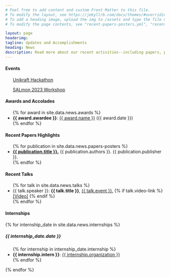```yaml
---
# Feel free to add content and custom Front Matter to this file.
# To modify the layout, see https://jekyllrb.com/docs/themes/#overriding-theme-defaults
# To add a heading image, upload the img to /assets and type the file name + extension into "headerimg"
# To modify the page contents, see "recent-papers-posters.yml", "recent-talks.yml", and "internships.yml" in the _data directory

layout: page
headerimg:
tagline: Updates and Accomplishments
heading: News
description: Read more about our recent activities--including papers, posters, talks, and internships.
---
```

<!-- .event -->
<div class="container">
    <div class="row mb-5">
        <div class="col">
            <h4 class="mb-4">Events</h4>
            <ul>
                <a href="https://unikraft.org/community/hackathons/2023-09-vancouver/"> Unikraft Hackathon </a>
            </ul>
            <ul>
                <a href="/event"> SALmon 2023 Workshop </a>
            </ul>
        </div>
    </div>
</div>
<!-- /.event -->
<!-- .awards -->
<div class="container">
    <div class="row mb-5">
        <div class="col">
            <h4 class="mb-4">Awards and Accolades</h4>
            <ul>
            {% for award in site.data.news.awards %}
                <li>
                    <B>{{ award.awardee }}</B>: <a href="{{ award.link}}" target="_blank" alt="Award Link"> {{ award.name }}</a> ({{ award.date }})
                </li>
            {% endfor %}
            </ul>
        </div>
    </div>
</div>
<!-- /.awards -->
<!-- .recent_papers_posters -->
<div class="container">
    <div class="row mb-5">
        <div class="col">
            <h4 class="mb-4">Recent Papers Highlights</h4>
            <ul>
            {% for publication in site.data.news.papers-posters %}
              <li><b><a href="{{ publication.link}}" alt="Publication Link">{{ publication.title }}.</a></b> {{ publication.authors }}. {{ publication.publisher }}.</li>
            {% endfor %}
            </ul>
        </div>
    </div>
</div>
<!-- /.recent_papers_posters -->
<!-- .recent_talks -->
<div class="container">
    <div class="row mb-5">
        <div class="col">
            <h4 class="mb-4">Recent Talks</h4>
            <ul>
            {% for talk in site.data.news.talks %}
                <li>
                    {{ talk.speaker }}: <b>{{ talk.title }}</b>, <a href="{{ talk.link}}" alt="Talk Link">{{ talk.event }}.</a>
                        {% if talk.video-link %}
                    <a href="{{ talk.video-link }}">[Video]</a>
                        {% endif %}
                </li>
            {% endfor %}
        </ul>
        </div>
    </div>
</div>
<!-- /.recent_talks -->
<!-- .internships -->
<div class="container">
    <div class="row mb-5">
        <div class="col">
            <h4 class="mb-4">Internships</h4>
            {% for internship_date in site.data.news.internships %}
                <h5 class="mb-4">{{ internship_date.date }}</h5>
                    <ul class="mb-4">
                    {% for internship in internship_date.internship %}
                            <li><B>{{ internship.intern }}</B>: <a href="{{ internship.org-link}}" alt="More Info">{{ internship.organization }}</a></li>
                    {% endfor %}
                    </ul>
            {% endfor %}
        </div>
    </div>
</div>
<!-- /.internships -->
